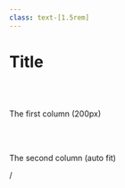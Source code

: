 ```yaml
---
class: text-[1.5rem]
---
```


# Title

<div class="grid grid-cols-[200px,1fr] gap-4">
  <div>

  <br>
  <br>

  The first column (200px)

  </div>
  <div>

  <br>
  <br>

  The second column (auto fit)

  </div>
</div>

<div
  class="absolute bottom-[1rem] right-[1rem] text-[1rem]"
>
  <SlideCurrentNo /> / <SlidesTotal />
</div>